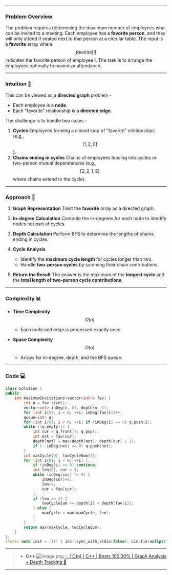 
---

### **Problem Overview**  

The problem requires determining the maximum number of employees who can be invited to a meeting. Each employee has a **favorite person**, and they will only attend if seated next to that person at a circular table. The input is a **favorite** array where $$favorite[i]$$ indicates the favorite person of employee **i**. The task is to arrange the employees optimally to maximize attendance.

---

### **Intuition** 🧩



This can be viewed as a **directed graph** problem -
- Each employee is a **node**.  
- Each "favorite" relationship is a **directed edge**.  

The challenge is to handle two cases -  
1. **Cycles** Employees forming a closed loop of "favorite" relationships (e.g., $$[1,2,0]$$).  
2. **Chains ending in cycles** Chains of employees leading into cycles or two-person mutual dependencies (e.g., $$[2,2,1,2]$$ where chains extend to the cycle).  

---


### **Approach**  🎯

1. **Graph Representation**  Treat the **favorite** array as a directed graph.  
2. **In-degree Calculation**  Compute the in-degrees for each node to identify nodes not part of cycles.  
3. **Depth Calculation**  Perform BFS to determine the lengths of chains ending in cycles.  

4. **Cycle Analysis**  
   - Identify the **maximum cycle length** for cycles longer than two.  
   - Handle **two-person cycles** by summing their chain contributions.  

5. **Return the Result**  The answer is the maximum of the **longest cycle** and the **total length of two-person cycle contributions**.

---
### **Complexity**  📊

- **Time Complexity** $$O(n)$$  
  - Each node and edge is processed exactly once.  

- **Space Complexity** $$O(n)$$ 
  - Arrays for in-degree, depth, and the BFS queue.
---

### **Code**   💻

```cpp
class Solution {
public:
    int maximumInvitations(vector<int>& fav) {
        int n = fav.size();
        vector<int> inDeg(n, 0), depth(n, 1);
        for (int i{0}; i < n; ++i) inDeg[fav[i]]++;
        queue<int> q;
        for (int i{0}; i < n; ++i) if (inDeg[i] == 0) q.push(i);
        while (!q.empty()) {
            int cur = q.front(); q.pop();
            int nxt = fav[cur];
            depth[nxt] = max(depth[nxt], depth[cur] + 1);
            if (--inDeg[nxt] == 0) q.push(nxt);
        }
        int maxCycle{0}, twoCycleSum{0};
        for (int i{0}; i < n; ++i) {
            if (inDeg[i] == 0) continue;
            int len{0}, cur = i;
            while (inDeg[cur] != 0) {
                inDeg[cur]=0;
                len++;
                cur = fav[cur];
            }
            if (len == 2) {
                twoCycleSum += depth[i] + depth[fav[i]];
            } else {
                maxCycle = max(maxCycle, len);
            }
        }
        return max(maxCycle, twoCycleSum);
    }
};
static auto init = []() { ios::sync_with_stdio(false); cin.tie(nullptr); cout.tie(nullptr); return nullptr; }();
```

---
> - **C++**
> ![image.png](https://assets.leetcode.com/users/images/2584c076-616f-444c-a9e6-12c0c632c620_1737853037.8886988.png)
[💡 | O(n) | C++ | Beats 100.00% | Graph Analysis + Depth Tracking 🧠](https://leetcode.com/problems/maximum-employees-to-be-invited-to-a-meeting/solutions/6329632/o-n-c-beats-100-00-graph-analysis-depth-tracking)

---

